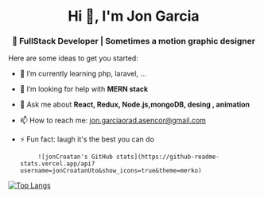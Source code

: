 <h1 align="center">Hi 👋, I'm Jon Garcia</h1>
<h3 align="center">👾 FullStack Developer | Sometimes a motion graphic designer</h3>



Here are some ideas to get you started:


- 🌱 I’m currently learning  php, laravel, ...
- 🤔 I’m looking for help with **MERN stack**
- 💬 Ask me about **React, Redux, Node.js,mongoDB, desing , animation**
- 📫 How to reach me: jon.garciaorad.asencor@gmail.com
- ⚡ Fun fact: laugh it's the best you can do


           ![jonCroatan's GitHub stats](https://github-readme-stats.vercel.app/api?username=jonCroatanUto&show_icons=true&theme=merko)

[![Top Langs](https://github-readme-stats.vercel.app/api/top-langs/?username=anuraghazra&langs_count=6)](https://github.com/anuraghazra/github-readme-stats)



